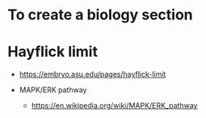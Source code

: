 # To create a biology section

# Hayflick limit
- https://embryo.asu.edu/pages/hayflick-limit

- MAPK/ERK pathway
  - https://en.wikipedia.org/wiki/MAPK/ERK_pathway